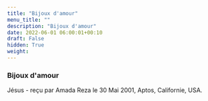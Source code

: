 ```yaml
---
title: "Bijoux d'amour"
menu_title: ""
description: "Bijoux d'amour"
date: 2022-06-01 06:00:01+00:10
draft: False
hidden: True
weight:
---
```

### Bijoux d'amour

Jésus - reçu par Amada Reza le 30 Mai 2001, Aptos, Californie, USA.



